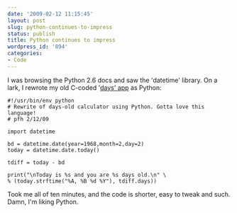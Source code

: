 ```yaml
---
date: '2009-02-12 11:15:45'
layout: post
slug: python-continues-to-impress
status: publish
title: Python continues to impress
wordpress_id: '894'
categories:
- Code
---
```


I was browsing the Python 2.6 docs and saw the 'datetime' library. On a lark, I rewrote my old C-coded '[days' app](http://www.phfactor.net/code/days/) as Python:

    
    
    #!/usr/bin/env python
    # Rewrite of days-old calculator using Python. Gotta love this language!
    # pfh 2/12/09
    
    import datetime
    
    bd = datetime.date(year=1968,month=2,day=2)
    today = datetime.date.today()
    
    tdiff = today - bd
    
    print("\nToday is %s and you are %s days old.\n" \
    % (today.strftime("%A, %B %d %Y"), tdiff.days))


Took me all of ten minutes, and the code is shorter, easy to tweak and such. Damn, I'm liking Python.
